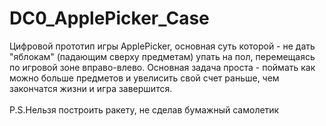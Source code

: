 # DC0_ApplePicker_Case
Цифровой прототип игры ApplePicker,  основная суть которой - не дать "яблокам" (падающим сверху предметам) упать на пол, перемещаясь по игровой зоне вправо-влево.  Основная задача проста - поймать как можно больше предметов и увелисить свой счет раньше, чем закончатся жизни и игра завершится.
<br>
<br>
P.S.Нельзя построить ракету, не сделав бумажный самолетик
